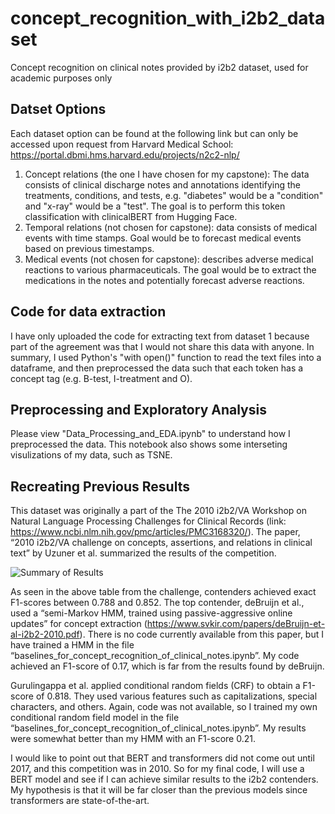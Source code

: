 # concept_recognition_with_i2b2_dataset
Concept recognition on clinical notes provided by i2b2 dataset, used for academic purposes only

## Datset Options
Each dataset option can be found at the following link but can only be accessed upon request from Harvard Medical School: https://portal.dbmi.hms.harvard.edu/projects/n2c2-nlp/

1) Concept relations (the one I have chosen for my capstone): The data consists of clinical discharge notes and annotations identifying the treatments, conditions, and tests, e.g. "diabetes" would be a "condition" and "x-ray" would be a "test". The goal is to perform this token classification with clinicalBERT from Hugging Face.
2) Temporal relations (not chosen for capstone): data consists of medical events with time stamps. Goal would be to forecast medical events based on previous timestamps.
3) Medical events (not chosen for capstone): describes adverse medical reactions to various pharmaceuticals. The goal would be to extract the medications in the notes and potentially forecast adverse reactions.

## Code for data extraction
I have only uploaded the code for extracting text from dataset 1 because part of the agreement was that I would not share this data with anyone. In summary, I used Python's "with open()" function to read the text files into a dataframe, and then preprocessed the data such that each token has a concept tag (e.g. B-test, I-treatment and O).

## Preprocessing and Exploratory Analysis
Please view "Data_Processing_and_EDA.ipynb" to understand how I preprocessed the data. This notebook also shows some interseting visulizations of my data, such as TSNE.

## Recreating Previous Results
This dataset was originally a part of the The 2010 i2b2/VA Workshop on Natural Language Processing Challenges for Clinical Records (link: https://www.ncbi.nlm.nih.gov/pmc/articles/PMC3168320/). The paper, “2010 i2b2/VA challenge on concepts, assertions, and relations in clinical text” by Uzuner et al. summarized the results of the competition.

![Summary of Results](https://www.ncbi.nlm.nih.gov/pmc/articles/PMC3168320/table/tbl2/?report=objectonly)

As seen in the above table from the challenge, contenders achieved exact F1-scores between 0.788 and 0.852. The top contender, deBruijn et al., used a “semi-Markov HMM, trained using passive-aggressive online updates” for concept extraction (https://www.svkir.com/papers/deBruijn-et-al-i2b2-2010.pdf). There is no code currently available from this paper, but I have trained a HMM in the file “baselines_for_concept_recognition_of_clinical_notes.ipynb”. My code achieved an F1-score of 0.17, which is far from the results found by deBruijn. 

Gurulingappa et al. applied conditional random fields (CRF) to obtain a F1-score of 0.818. They used various features such as capitalizations, special characters, and others. Again, code was not available, so I trained my own conditional random field model in the file “baselines_for_concept_recognition_of_clinical_notes.ipynb”. My results were somewhat better than my HMM with an F1-score 0.21.

I would like to point out that BERT and transformers did not come out until 2017, and this competition was in 2010. So for my final code, I will use a BERT model and see if I can achieve similar results to the i2b2 contenders. My hypothesis is that it will be far closer than the previous models since transformers are state-of-the-art.


